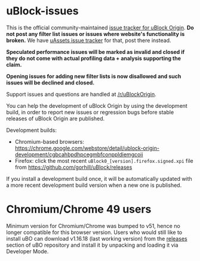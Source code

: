 # uBlock-issues

This is the official community-maintained [issue tracker for uBlock Origin](https://github.com/uBlockOrigin/uBlock-issues/issues). **Do not post any filter list issues or issues where website's functionality is broken.** We have [uAssets issue tracker](https://github.com/uBlockOrigin/uAssets/issues) for that, post there instead. 

**Speculated performance issues will be marked as invalid and closed if they do not come with actual profiling data + analysis supporting the claim.**

**Opening issues for adding new filter lists is now disallowed and such issues will be declined and closed.**

Support issues and questions are handled at [/r/uBlockOrigin](https://old.reddit.com/r/uBlockOrigin/).

You can help the development of uBlock Origin by using the development build, in order to report new issues or regression bugs before stable releases of uBlock Origin are published.

Development builds:
- Chromium-based browsers: <https://chrome.google.com/webstore/detail/ublock-origin-development/cgbcahbpdhpcegmbfconppldiemgcoii>
- Firefox: click the most recent `uBlock0_[version].firefox.signed.xpi` file from <https://github.com/gorhill/uBlock/releases>

If you install a development build once, it will be automatically updated with a more recent development build version when a new one is published.

# Chromium/Chrome 49 users

Minimum version for Chromium/Chrome was bumped to v51, hence no longer compatible for this browser version. Users who would still like to install uBO can download v1.16.18 (last working version) from the [releases](https://github.com/gorhill/uBlock/releases/tag/1.16.18) section of uBO repository and install it by unpacking and loading it via Developer Mode.

